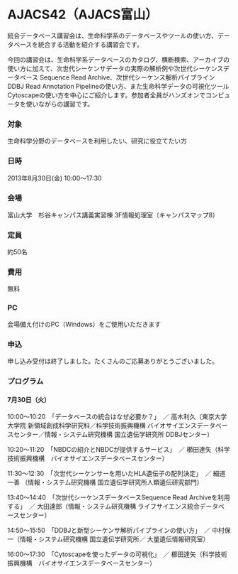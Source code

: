 # AJACS42（AJACS富山）

統合データベース講習会は、生命科学系のデータベースやツールの使い方、データベースを統合する活動を紹介する講習会です。

今回の講習会は、生命科学系データベースのカタログ、横断検索、アーカイブの使い方に加えて、次世代シーケンサデータの実際の解析例や次世代シーケンスデータベース Sequence Read Archive、次世代シーケンス解析パイプライン DDBJ Read Annotation Pipelineの使い方、また生命科学データの可視化ツールCytoscapeの使い方を中心にご紹介します。参加者全員がハンズオンでコンピュータを使いながらの講習です。

### 対象
生命科学分野のデータベースを利用したい、研究に役立てたい方
### 日時
2013年8月30日(金) 10:00～17:30　
### 会場
富山大学　杉谷キャンパス講義実習棟 3F情報処理室（キャンパスマップ8）
### 定員
約50名
### 費用
無料
### PC
会場備え付けのPC（Windows）をご使用いただきます
### 申込
申し込み受付は終了しました。たくさんのご応募ありがとうございました。
### プログラム
#### 7月30日（火）
10:00～10:20　「データベースの統合はなぜ必要か？」　／ 高木利久（東京大学大学院 新領域創成科学研究科／科学技術振興機構 バイオサイエンスデータベースセンター／情報・システム研究機構 国立遺伝学研究所 DDBJセンター）

10:20～11:20　「NBDCの紹介とNBDCが提供するサービス」　／ 櫛田達矢（科学技術振興機構　バイオサイエンスデータベースセンター）

11:30～12:30　「次世代シーケンサーを用いたHLA遺伝子の配列決定」　／ 細道一善 （情報・システム研究機構 国立遺伝学研究所人類遺伝研究部門）

13:40～14:40　「次世代シーケンスデータベースSequence Read Archiveを利用する」　／ 大田達郎（情報・システム研究機構 ライフサイエンス統合データベースセンター）

14:50～15:50　「DDBJと新型シーケンサ解析パイプラインの使い方」　／ 中村保一（情報・システム研究機構 国立遺伝学研究所／ 大量遺伝情報研究室）

16:00～17:30　「Cytoscapeを使ったデータの可視化」　／ 櫛田達矢（科学技術振興機構　バイオサイエンスデータベースセンター）
